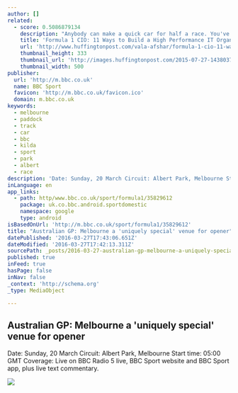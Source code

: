 ```yaml
---
author: []
related:
  - score: 0.5086879134
    description: "Anybody can make a quick car for half a race. You've got to get to the end. - Fernando Alonso, F1 Driver In Formula 1 racing the difference between a champion and a second place finish can be a matter of seconds of indecision, imprecise execution, or error in judgement."
    title: 'Formula 1 CIO: 11 Ways to Build a High Performance IT Organization'
    url: 'http://www.huffingtonpost.com/vala-afshar/formula-1-cio-11-ways-to_b_7883064.html'
    thumbnail_height: 333
    thumbnail_url: 'http://images.huffingtonpost.com/2015-07-27-1438037205-8224519-WN7T9612-thumb.jpg'
    thumbnail_width: 500
publisher:
  url: 'http://m.bbc.co.uk'
  name: BBC Sport
  favicon: 'http://m.bbc.co.uk/favicon.ico'
  domain: m.bbc.co.uk
keywords:
  - melbourne
  - paddock
  - track
  - car
  - bbc
  - kilda
  - sport
  - park
  - albert
  - race
description: 'Date: Sunday, 20 March Circuit: Albert Park, Melbourne Start time: 05:00 GMT Coverage: Live on BBC Radio 5 live, BBC Sport website and BBC Sport app, plus live text commentary.'
inLanguage: en
app_links:
  - path: http/www.bbc.co.uk/sport/formula1/35829612
    package: uk.co.bbc.android.sportdomestic
    namespace: google
    type: android
isBasedOnUrl: 'http://m.bbc.co.uk/sport/formula1/35829612'
title: "Australian GP: Melbourne a 'uniquely special' venue for opener"
datePublished: '2016-03-27T17:43:06.651Z'
dateModified: '2016-03-27T17:42:13.311Z'
sourcePath: _posts/2016-03-27-australian-gp-melbourne-a-uniquely-special-venue-for-open.md
published: true
inFeed: true
hasPage: false
inNav: false
_context: 'http://schema.org'
_type: MediaObject

---
```

<article style=""><h1>Australian GP: Melbourne a 'uniquely special' venue for opener</h1><p>Date: Sunday, 20 March Circuit: Albert Park, Melbourne Start time: 05:00 GMT Coverage: Live on BBC Radio 5 live, BBC Sport website and BBC Sport app, plus live text commentary.</p><img src="http://ichef.bbci.co.uk/onesport/cps/624/cpsprodpb/D30F/production/_88813045_melbourne.jpg" /></article>